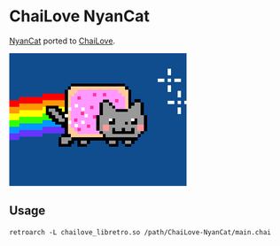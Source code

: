 # ChaiLove NyanCat

[NyanCat](http://www.nyan.cat/) ported to [ChaiLove](https://github.com/RobLoach/ChaiLove).

![NyanCat Screenshot](screenshot.gif)

## Usage

```
retroarch -L chailove_libretro.so /path/ChaiLove-NyanCat/main.chai
```
